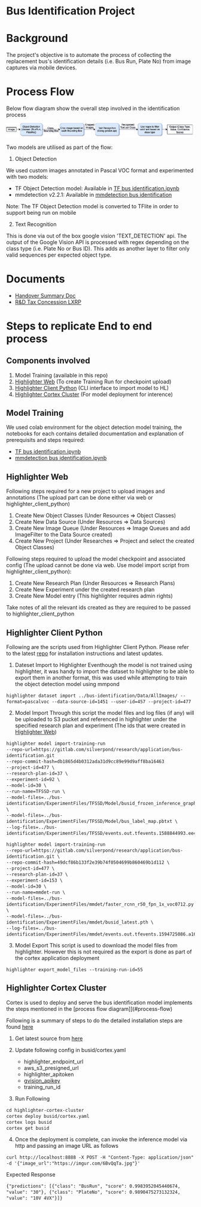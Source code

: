# Bus Identification Project

# Background 
The project's objective is to automate the process of collecting the replacement bus's identification details (i.e. Bus Run, Plate No) from image captures via mobile devices.

# Process Flow
Below flow diagram show the overall step involved in the identification process

![Alt text](doc/BusIDFlow.png?raw=true "Bus Identification Process Flow")

Two models are utilised as part of the flow:

1. Object Detection

We used custom images annotated in Pascal VOC format and experimented with two models:

- TF Object Detection model: Available in [TF bus identification.ipynb](https://gitlab.com/silverpond/research/application/bus-identification/-/blob/master/TF%20bus%20identification.ipynb)
- mmdetection v2.2.1: Available in [mmdetection bus identification](https://gitlab.com/silverpond/research/application/bus-identification/-/blob/master/mmdetection%20bus%20identification.ipynb)

Note: The TF Object Detection model is converted to TFlite in order to support being run on mobile

2. Text Recognition

This is done via out of the box google vision 'TEXT_DETECTION' api.
The output of the Google Vision API is processed with regex depending on the class type (i.e. Plate No or Bus ID). This adds as another layer to filter only valid sequences per expected object type.

# Documents
- [Handover Summary Doc](https://docs.google.com/document/d/1Hv95ZnxsNoY3RQTt3Ju-paVXvyPT9_uQAkjMPl5wBN0/edit)
- [R&D Tax Concession LXRP](https://drive.google.com/file/d/1Wl9x5uYjHwK8F9rpUMGezQj6QpF9Qco-/view?usp=sharing)

# Steps to replicate End to end process

## Components involved
1. Model Training (available in this repo)
2. [Highlighter Web](https://highlighter.ai/dashboard) (To create Training Run for checkpoint upload)
3. [Highlighter Client Python](https://gitlab.com/silverpond/products/highlighter/highlighter_client_python) (CLI interface to import model to HL)
4. [Highlighter Cortex Cluster](https://gitlab.com/silverpond/infrastructure/highlighter-cortex-cluster/-/tree/busid) (For model deployment for interence)

## Model Training
We used colab environment for the object detection model training, the notebooks for each contains detailed documentation and explanation of prerequisits and steps required:
- [TF bus identification.ipynb](https://gitlab.com/silverpond/research/application/bus-identification/-/blob/master/TF%20bus%20identification.ipynb)
- [mmdetection bus identification.ipynb](https://gitlab.com/silverpond/research/application/bus-identification/-/blob/master/mmdetection%20bus%20identification.ipynb)

## Highlighter Web
Following steps required for a new project to upload images and annotations (The upload part can be done either via web or highlighter_client_python)
1. Create New Object Classes (Under Resources => Object Classes)
2. Create New Data Source (Under Resources => Data Sources)
3. Create New Image Queue (Under Resources => Image Queues and add ImageFilter to the Data Source created)
4. Create New Project (Under Researches => Project and select the created Object Classes)

Following steps required to upload the model checkpoint and associated config (The upload cannot be done via web. Use model import script from highlighter_client_python):
1. Create New Research Plan (Under Resources => Research Plans)
2. Create New Experiment under the created research plan
3. Create New Model entry (This highlighter requires admin rights)

Take notes of all the relevant ids created as they are required to be passed to highlighter_client_python

## Highlighter Client Python
Following are the scripts used from Highlighter Client Python. Please refer to the latest [repo](https://gitlab.com/silverpond/products/highlighter/highlighter_client_python) for installation instructions and latest updates.
1. Dateset Import to Highlighter
Eventhough the model is not trained using highlighter, it was handy to import the dataset to highlighter to be able to export them in another format, this was used while attempting to train the object detection model using mmpond

```
highlighter dataset import ../bus-identification/Data/AllImages/ --format=pascalvoc --data-source-id=1451 --user-id=457 --project-id=477
```

2. Model Import
Through this script the model files and log files (if any) will be uploaded to S3 pucket and referenced in highlighter under the specified research plan and experiment (The ids that were created in [Highlighter Web](#highlighter-web))

```
highlighter model import-training-run 
--repo-url=https://gitlab.com/silverpond/research/application/bus-identification.git 
--repo-commit-hash=db1865d4b0312ada31d9cc89e99d9aff8ba16463
--project-id=477 \
--research-plan-id=37 \
--experiment-id=92 \
--model-id=30 \
--run-name=TFSSD-run \
--model-files=../bus-identification/ExperimentFiles/TFSSD/Model/busid_frozen_inference_graph.pb \
--model-files=../bus-identification/ExperimentFiles/TFSSD/Model/bus_label_map.pbtxt \
--log-files=../bus-identification/ExperimentFiles/TFSSD/events.out.tfevents.1588844993.ee40f3c056ac
```

```
highlighter model import-training-run 
--repo-url=https://gitlab.com/silverpond/research/application/bus-identification.git \
--repo-commit-hash=49dcf86b133f2e39b74f0504699b860469b1d112 \
--project-id=477 \
--research-plan-id=37 \
--experiment-id=153 \
--model-id=30 \
--run-name=mmdet-run \
--model-files=../bus-identification/ExperimentFiles/mmdet/faster_rcnn_r50_fpn_1x_voc0712.py \
--model-files=../bus-identification/ExperimentFiles/mmdet/busid_latest.pth \
--log-files=../bus-identification/ExperimentFiles/mmdet/events.out.tfevents.1594725086.a166ce7d8c52.1125.0
```

3. Model Export
This script is used to download the model files from highlighter. However this is not required as the export is done as part of the cortex application deployment
```
highlighter export_model_files --training-run-id=55
```

## Highlighter Cortex Cluster

Cortex is used to deploy and serve the bus identification model implements the steps mentioned in the [process flow diagram]](#process-flow)

Following is a summary of steps to do the detailed installation steps are found [here](https://gitlab.com/silverpond/infrastructure/highlighter-cortex-cluster/-/blob/busid/busid/ReadMe.md)
1. Get latest source from [here](https://gitlab.com/silverpond/infrastructure/highlighter-cortex-cluster/-/tree/busid)
2. Update following config in busid/cortex.yaml
    - highlighter_endpoint_url
    - aws_s3_presigned_url
    - highlighter_apitoken 
    - [gvision_apikey](https://cloud.google.com/vision/docs/setup)
    - training_run_id 


3. Run Following
```
cd highlighter-cortex-cluster
cortex deploy busid/cortex.yaml
cortex logs busid
cortex get busid
```
4. Once the deployment is complete, can invoke the inference model via http and passing an image URL as follows
```
curl http://localhost:8888 -X POST -H "Content-Type: application/json" -d '{"image_url":"https://imgur.com/6BvQqTa.jpg"}'
```
Expected Response
```
{"predictions": [{"class": "BusRun", "score": 0.9983952045440674, "value": "30"}, {"class": "PlateNo", "score": 0.9890475273132324, "value": "10V 4VX"}]}
```
